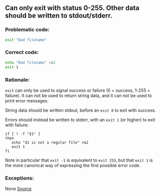 ## Can only exit with status 0-255. Other data should be written to stdout/stderr.

### Problematic code:

```sh
exit "Bad filename"
```

### Correct code:

```sh
echo "Bad filename" >&2
exit 1
```

### Rationale:

`exit` can only be used to signal success or failure (0 = success, 1-255 = failure). It can not be used to return string data, and it can not be used to print error messages.

String data should be written stdout, before an `exit 0` to exit with success.

Errors should instead be written to stderr, with an `exit 1` (or higher) to exit with failure:

```
if [ ! -f "$1" ]
then
   echo "$1 is not a regular file" >&2
   exit 1
fi
```

Note in particular that `exit -1` is equivalent to `exit 255`, but that `exit 1` is the more canonical way of expressing the first possible error code.

### Exceptions:

None
[Source](https://github.com/koalaman/shellcheck/wiki/SC2242)


